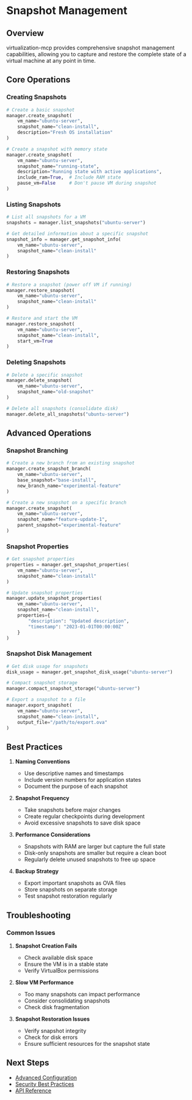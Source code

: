 # Snapshot Management

## Overview

virtualization-mcp provides comprehensive snapshot management capabilities, allowing you to capture and restore the complete state of a virtual machine at any point in time.

## Core Operations

### Creating Snapshots

```python
# Create a basic snapshot
manager.create_snapshot(
    vm_name="ubuntu-server",
    snapshot_name="clean-install",
    description="Fresh OS installation"
)

# Create a snapshot with memory state
manager.create_snapshot(
    vm_name="ubuntu-server",
    snapshot_name="running-state",
    description="Running state with active applications",
    include_ram=True,  # Include RAM state
    pause_vm=False     # Don't pause VM during snapshot
)
```

### Listing Snapshots

```python
# List all snapshots for a VM
snapshots = manager.list_snapshots("ubuntu-server")

# Get detailed information about a specific snapshot
snapshot_info = manager.get_snapshot_info(
    vm_name="ubuntu-server",
    snapshot_name="clean-install"
)
```

### Restoring Snapshots

```python
# Restore a snapshot (power off VM if running)
manager.restore_snapshot(
    vm_name="ubuntu-server",
    snapshot_name="clean-install"
)

# Restore and start the VM
manager.restore_snapshot(
    vm_name="ubuntu-server",
    snapshot_name="clean-install",
    start_vm=True
)
```

### Deleting Snapshots

```python
# Delete a specific snapshot
manager.delete_snapshot(
    vm_name="ubuntu-server",
    snapshot_name="old-snapshot"
)

# Delete all snapshots (consolidate disk)
manager.delete_all_snapshots("ubuntu-server")
```

## Advanced Operations

### Snapshot Branching

```python
# Create a new branch from an existing snapshot
manager.create_snapshot_branch(
    vm_name="ubuntu-server",
    base_snapshot="base-install",
    new_branch_name="experimental-feature"
)

# Create a new snapshot on a specific branch
manager.create_snapshot(
    vm_name="ubuntu-server",
    snapshot_name="feature-update-1",
    parent_snapshot="experimental-feature"
)
```

### Snapshot Properties

```python
# Get snapshot properties
properties = manager.get_snapshot_properties(
    vm_name="ubuntu-server",
    snapshot_name="clean-install"
)

# Update snapshot properties
manager.update_snapshot_properties(
    vm_name="ubuntu-server",
    snapshot_name="clean-install",
    properties={
        "description": "Updated description",
        "timestamp": "2023-01-01T00:00:00Z"
    }
)
```

### Snapshot Disk Management

```python
# Get disk usage for snapshots
disk_usage = manager.get_snapshot_disk_usage("ubuntu-server")

# Compact snapshot storage
manager.compact_snapshot_storage("ubuntu-server")

# Export a snapshot to a file
manager.export_snapshot(
    vm_name="ubuntu-server",
    snapshot_name="clean-install",
    output_file="/path/to/export.ova"
)
```

## Best Practices

1. **Naming Conventions**
   - Use descriptive names and timestamps
   - Include version numbers for application states
   - Document the purpose of each snapshot

2. **Snapshot Frequency**
   - Take snapshots before major changes
   - Create regular checkpoints during development
   - Avoid excessive snapshots to save disk space

3. **Performance Considerations**
   - Snapshots with RAM are larger but capture the full state
   - Disk-only snapshots are smaller but require a clean boot
   - Regularly delete unused snapshots to free up space

4. **Backup Strategy**
   - Export important snapshots as OVA files
   - Store snapshots on separate storage
   - Test snapshot restoration regularly

## Troubleshooting

### Common Issues

1. **Snapshot Creation Fails**
   - Check available disk space
   - Ensure the VM is in a stable state
   - Verify VirtualBox permissions

2. **Slow VM Performance**
   - Too many snapshots can impact performance
   - Consider consolidating snapshots
   - Check disk fragmentation

3. **Snapshot Restoration Issues**
   - Verify snapshot integrity
   - Check for disk errors
   - Ensure sufficient resources for the snapshot state

## Next Steps

- [Advanced Configuration](../advanced/performance_tuning.md)
- [Security Best Practices](../advanced/security.md)
- [API Reference](../api/)



